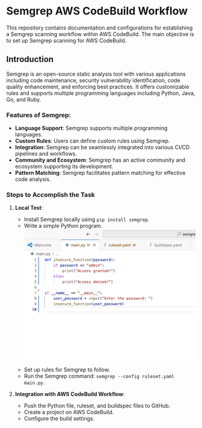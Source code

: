 # Semgrep AWS CodeBuild Workflow

This repository contains documentation and configurations for establishing a Semgrep scanning workflow within AWS CodeBuild. The main objective is to set up Semgrep scanning for AWS CodeBuild.

## Introduction

Semgrep is an open-source static analysis tool with various applications including code maintenance, security vulnerability identification, code quality enhancement, and enforcing best practices. It offers customizable rules and supports multiple programming languages including Python, Java, Go, and Ruby.

### Features of Semgrep:

- **Language Support**: Semgrep supports multiple programming languages.
- **Custom Rules**: Users can define custom rules using Semgrep.
- **Integration**: Semgrep can be seamlessly integrated into various CI/CD pipelines and workflows.
- **Community and Ecosystem**: Semgrep has an active community and ecosystem supporting its development.
- **Pattern Matching**: Semgrep facilitates pattern matching for effective code analysis.



### Steps to Accomplish the Task

1. **Local Test**:
   - Install Semgrep locally using `pip install semgrep`.
   - Write a simple Python program.
     ![Semgrep Scan](images/python_file.png)
   - Set up rules for Semgrep to follow.
   - Run the Semgrep command: `semgrep --config ruleset.yaml main.py`.

2. **Integration with AWS CodeBuild Workflow**:
   - Push the Python file, ruleset, and buildspec files to GitHub.
   - Create a project on AWS CodeBuild.
   - Configure the build settings.
